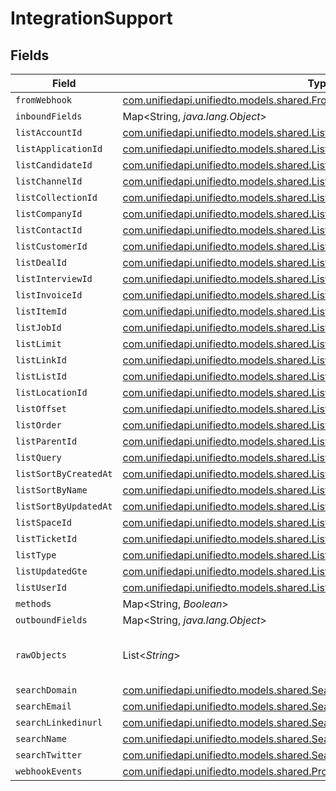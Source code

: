 # IntegrationSupport


## Fields

| Field                                                                                                                                            | Type                                                                                                                                             | Required                                                                                                                                         | Description                                                                                                                                      |
| ------------------------------------------------------------------------------------------------------------------------------------------------ | ------------------------------------------------------------------------------------------------------------------------------------------------ | ------------------------------------------------------------------------------------------------------------------------------------------------ | ------------------------------------------------------------------------------------------------------------------------------------------------ |
| `fromWebhook`                                                                                                                                    | [com.unifiedapi.unifiedto.models.shared.FromWebhook](../../models/shared/FromWebhook.md)                                                         | :heavy_minus_sign:                                                                                                                               | N/A                                                                                                                                              |
| `inboundFields`                                                                                                                                  | Map<String, *java.lang.Object*>                                                                                                                  | :heavy_minus_sign:                                                                                                                               | N/A                                                                                                                                              |
| `listAccountId`                                                                                                                                  | [com.unifiedapi.unifiedto.models.shared.ListAccountId](../../models/shared/ListAccountId.md)                                                     | :heavy_minus_sign:                                                                                                                               | N/A                                                                                                                                              |
| `listApplicationId`                                                                                                                              | [com.unifiedapi.unifiedto.models.shared.ListApplicationId](../../models/shared/ListApplicationId.md)                                             | :heavy_minus_sign:                                                                                                                               | N/A                                                                                                                                              |
| `listCandidateId`                                                                                                                                | [com.unifiedapi.unifiedto.models.shared.ListCandidateId](../../models/shared/ListCandidateId.md)                                                 | :heavy_minus_sign:                                                                                                                               | N/A                                                                                                                                              |
| `listChannelId`                                                                                                                                  | [com.unifiedapi.unifiedto.models.shared.ListChannelId](../../models/shared/ListChannelId.md)                                                     | :heavy_minus_sign:                                                                                                                               | N/A                                                                                                                                              |
| `listCollectionId`                                                                                                                               | [com.unifiedapi.unifiedto.models.shared.ListCollectionId](../../models/shared/ListCollectionId.md)                                               | :heavy_minus_sign:                                                                                                                               | N/A                                                                                                                                              |
| `listCompanyId`                                                                                                                                  | [com.unifiedapi.unifiedto.models.shared.ListCompanyId](../../models/shared/ListCompanyId.md)                                                     | :heavy_minus_sign:                                                                                                                               | N/A                                                                                                                                              |
| `listContactId`                                                                                                                                  | [com.unifiedapi.unifiedto.models.shared.ListContactId](../../models/shared/ListContactId.md)                                                     | :heavy_minus_sign:                                                                                                                               | N/A                                                                                                                                              |
| `listCustomerId`                                                                                                                                 | [com.unifiedapi.unifiedto.models.shared.ListCustomerId](../../models/shared/ListCustomerId.md)                                                   | :heavy_minus_sign:                                                                                                                               | N/A                                                                                                                                              |
| `listDealId`                                                                                                                                     | [com.unifiedapi.unifiedto.models.shared.ListDealId](../../models/shared/ListDealId.md)                                                           | :heavy_minus_sign:                                                                                                                               | N/A                                                                                                                                              |
| `listInterviewId`                                                                                                                                | [com.unifiedapi.unifiedto.models.shared.ListInterviewId](../../models/shared/ListInterviewId.md)                                                 | :heavy_minus_sign:                                                                                                                               | N/A                                                                                                                                              |
| `listInvoiceId`                                                                                                                                  | [com.unifiedapi.unifiedto.models.shared.ListInvoiceId](../../models/shared/ListInvoiceId.md)                                                     | :heavy_minus_sign:                                                                                                                               | N/A                                                                                                                                              |
| `listItemId`                                                                                                                                     | [com.unifiedapi.unifiedto.models.shared.ListItemId](../../models/shared/ListItemId.md)                                                           | :heavy_minus_sign:                                                                                                                               | N/A                                                                                                                                              |
| `listJobId`                                                                                                                                      | [com.unifiedapi.unifiedto.models.shared.ListJobId](../../models/shared/ListJobId.md)                                                             | :heavy_minus_sign:                                                                                                                               | N/A                                                                                                                                              |
| `listLimit`                                                                                                                                      | [com.unifiedapi.unifiedto.models.shared.ListLimit](../../models/shared/ListLimit.md)                                                             | :heavy_minus_sign:                                                                                                                               | N/A                                                                                                                                              |
| `listLinkId`                                                                                                                                     | [com.unifiedapi.unifiedto.models.shared.ListLinkId](../../models/shared/ListLinkId.md)                                                           | :heavy_minus_sign:                                                                                                                               | N/A                                                                                                                                              |
| `listListId`                                                                                                                                     | [com.unifiedapi.unifiedto.models.shared.ListListId](../../models/shared/ListListId.md)                                                           | :heavy_minus_sign:                                                                                                                               | N/A                                                                                                                                              |
| `listLocationId`                                                                                                                                 | [com.unifiedapi.unifiedto.models.shared.ListLocationId](../../models/shared/ListLocationId.md)                                                   | :heavy_minus_sign:                                                                                                                               | N/A                                                                                                                                              |
| `listOffset`                                                                                                                                     | [com.unifiedapi.unifiedto.models.shared.ListOffset](../../models/shared/ListOffset.md)                                                           | :heavy_minus_sign:                                                                                                                               | N/A                                                                                                                                              |
| `listOrder`                                                                                                                                      | [com.unifiedapi.unifiedto.models.shared.ListOrder](../../models/shared/ListOrder.md)                                                             | :heavy_minus_sign:                                                                                                                               | N/A                                                                                                                                              |
| `listParentId`                                                                                                                                   | [com.unifiedapi.unifiedto.models.shared.ListParentId](../../models/shared/ListParentId.md)                                                       | :heavy_minus_sign:                                                                                                                               | N/A                                                                                                                                              |
| `listQuery`                                                                                                                                      | [com.unifiedapi.unifiedto.models.shared.ListQuery](../../models/shared/ListQuery.md)                                                             | :heavy_minus_sign:                                                                                                                               | N/A                                                                                                                                              |
| `listSortByCreatedAt`                                                                                                                            | [com.unifiedapi.unifiedto.models.shared.ListSortByCreatedAt](../../models/shared/ListSortByCreatedAt.md)                                         | :heavy_minus_sign:                                                                                                                               | N/A                                                                                                                                              |
| `listSortByName`                                                                                                                                 | [com.unifiedapi.unifiedto.models.shared.ListSortByName](../../models/shared/ListSortByName.md)                                                   | :heavy_minus_sign:                                                                                                                               | N/A                                                                                                                                              |
| `listSortByUpdatedAt`                                                                                                                            | [com.unifiedapi.unifiedto.models.shared.ListSortByUpdatedAt](../../models/shared/ListSortByUpdatedAt.md)                                         | :heavy_minus_sign:                                                                                                                               | N/A                                                                                                                                              |
| `listSpaceId`                                                                                                                                    | [com.unifiedapi.unifiedto.models.shared.ListSpaceId](../../models/shared/ListSpaceId.md)                                                         | :heavy_minus_sign:                                                                                                                               | N/A                                                                                                                                              |
| `listTicketId`                                                                                                                                   | [com.unifiedapi.unifiedto.models.shared.ListTicketId](../../models/shared/ListTicketId.md)                                                       | :heavy_minus_sign:                                                                                                                               | N/A                                                                                                                                              |
| `listType`                                                                                                                                       | [com.unifiedapi.unifiedto.models.shared.ListType](../../models/shared/ListType.md)                                                               | :heavy_minus_sign:                                                                                                                               | N/A                                                                                                                                              |
| `listUpdatedGte`                                                                                                                                 | [com.unifiedapi.unifiedto.models.shared.ListUpdatedGte](../../models/shared/ListUpdatedGte.md)                                                   | :heavy_minus_sign:                                                                                                                               | N/A                                                                                                                                              |
| `listUserId`                                                                                                                                     | [com.unifiedapi.unifiedto.models.shared.ListUserId](../../models/shared/ListUserId.md)                                                           | :heavy_minus_sign:                                                                                                                               | N/A                                                                                                                                              |
| `methods`                                                                                                                                        | Map<String, *Boolean*>                                                                                                                           | :heavy_minus_sign:                                                                                                                               | N/A                                                                                                                                              |
| `outboundFields`                                                                                                                                 | Map<String, *java.lang.Object*>                                                                                                                  | :heavy_minus_sign:                                                                                                                               | N/A                                                                                                                                              |
| `rawObjects`                                                                                                                                     | List<*String*>                                                                                                                                   | :heavy_minus_sign:                                                                                                                               | objects that we map from in the integration                                                                                                      |
| `searchDomain`                                                                                                                                   | [com.unifiedapi.unifiedto.models.shared.SearchDomain](../../models/shared/SearchDomain.md)                                                       | :heavy_minus_sign:                                                                                                                               | N/A                                                                                                                                              |
| `searchEmail`                                                                                                                                    | [com.unifiedapi.unifiedto.models.shared.SearchEmail](../../models/shared/SearchEmail.md)                                                         | :heavy_minus_sign:                                                                                                                               | N/A                                                                                                                                              |
| `searchLinkedinurl`                                                                                                                              | [com.unifiedapi.unifiedto.models.shared.SearchLinkedinurl](../../models/shared/SearchLinkedinurl.md)                                             | :heavy_minus_sign:                                                                                                                               | N/A                                                                                                                                              |
| `searchName`                                                                                                                                     | [com.unifiedapi.unifiedto.models.shared.SearchName](../../models/shared/SearchName.md)                                                           | :heavy_minus_sign:                                                                                                                               | N/A                                                                                                                                              |
| `searchTwitter`                                                                                                                                  | [com.unifiedapi.unifiedto.models.shared.SearchTwitter](../../models/shared/SearchTwitter.md)                                                     | :heavy_minus_sign:                                                                                                                               | N/A                                                                                                                                              |
| `webhookEvents`                                                                                                                                  | [com.unifiedapi.unifiedto.models.shared.PropertyIntegrationSupportWebhookEvents](../../models/shared/PropertyIntegrationSupportWebhookEvents.md) | :heavy_minus_sign:                                                                                                                               | N/A                                                                                                                                              |